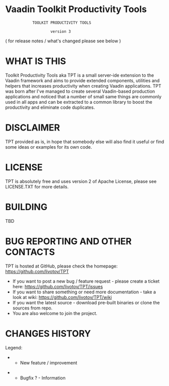 Vaadin Toolkit Productivity Tools
=================================

               


                TOOLKIT PRODUCTIVITY TOOLS
      
                        version 3

   ( for release notes / what's changed please see below )





WHAT IS THIS
============
Toolkit Productivity Tools aka TPT is a small server-ide extension to the Vaadin framework and aims
to provide extended components, utilities and helpers that increases productivity when creating
Vaadin applications. TPT was born after I've managed to create several Vaadin-based production
applications and noticed that a number of small same things are commonly used in all apps
and can be extracted to a common library to boost the productivity and eliminate code duplicates.


DISCLAIMER
=============
TPT provided as is, in hope that somebody else will also find it useful or find some ideas or
examples for its own code.


LICENSE
=======
TPT is absolutely free and uses version 2 of Apache License, please see LICENSE.TXT for more details.


BUILDING
========
TBD

BUG REPORTING AND OTHER CONTACTS
================================
TPT is hosted at GitHub, please check the homepage: https://github.com/livotov/TPT

- If you want to post a new bug / feature request - please create a ticket here: https://github.com/livotov/TPT/issues
- If you want to share something or need more documentation - take a look at wiki: https://github.com/livotov/TPT/wiki
- If you want the latest source - download pre-built binaries or clone the sources from repo.
- You are also welcome to join the project.



CHANGES HISTORY
===============

Legend:

+ - New feature / improvement
* - Bugfix
? - Information





